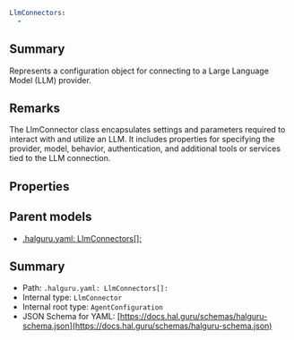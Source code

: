 <!--
title: LlmConnectors[]
version: 1.38.8-beta.19
generated: true
date: 2025-04-15
node: This file is generated by the command-line program: `halguru manual -c -m`
-->


```yaml
LlmConnectors:
  -
```

## Summary

Represents a configuration object for connecting to a Large Language Model (LLM) provider.

## Remarks

The LlmConnector class encapsulates settings and parameters required to interact with and utilize an LLM. It includes properties for specifying the provider, model, behavior, authentication, and additional tools or services tied to the LLM connection.

## Properties


## Parent models

* [.halguru.yaml: LlmConnectors[]:]((halguru)-llmconnectors-list.md)
## Summary

* Path: `.halguru.yaml: LlmConnectors[]:`
* Internal type: `LlmConnector`
* Internal root type: `AgentConfiguration`
* JSON Schema for YAML: [https://docs.hal.guru/schemas/halguru-schema.json](https://docs.hal.guru/schemas/halguru-schema.json)
